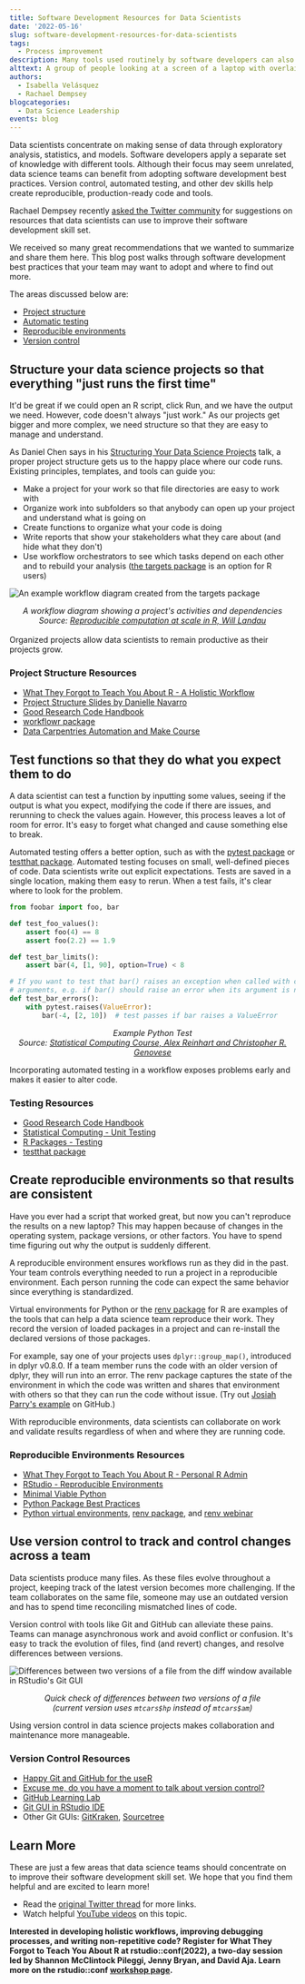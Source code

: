 ```yaml
---
title: Software Development Resources for Data Scientists
date: '2022-05-16'
slug: software-development-resources-for-data-scientists
tags:
  - Process improvement
description: Many tools used routinely by software developers can also be useful to data scientists.
alttext: A group of people looking at a screen of a laptop with overlaid ggplot2 boxplots
authors:
  - Isabella Velásquez
  - Rachael Dempsey
blogcategories:
  - Data Science Leadership
events: blog
---
```


Data scientists concentrate on making sense of data through exploratory analysis, statistics, and models. Software developers apply a separate set of knowledge with different tools. Although their focus may seem unrelated, data science teams can benefit from adopting software development best practices. Version control, automated testing, and other dev skills help create reproducible, production-ready code and tools.

Rachael Dempsey recently <a href="https://twitter.com/_RachaelDempsey/status/1518578015978266625?s=20&t=niXllzayd4AoZ8GWGV8Pqw" target = "_blank">asked the Twitter community</a> for suggestions on resources that data scientists can use to improve their software development skill set.

We received so many great recommendations that we wanted to summarize and share them here. This blog post walks through software development best practices that your team may want to adopt and where to find out more.

The areas discussed below are:

* [Project structure](#structure-your-data-science-projects-so-that-everything-just-runs-the-first-time)
* [Automatic testing](#test-functions-so-that-they-do-what-you-expect-them-to-do)
* [Reproducible environments](#create-reproducible-environments-so-that-results-are-consistent)
* [Version control](#use-version-control-to-track-and-control-changes-across-a-team)

## Structure your data science projects so that everything "just runs the first time"

It'd be great if we could open an R script, click Run, and we have the output we need. However, code doesn't always "just work." As our projects get bigger and more complex, we need structure so that they are easy to manage and understand.

As Daniel Chen says in his <a href="https://youtu.be/UQHz38s3DyA" target = "_blank">Structuring Your Data Science Projects</a> talk, a proper project structure gets us to the happy place where our code runs. Existing principles, templates, and tools can guide you:

* Make a project for your work so that file directories are easy to work with
* Organize work into subfolders so that anybody can open up your project and understand what is going on
* Create functions to organize what your code is doing
* Write reports that show your stakeholders what they care about (and hide what they don't)
* Use workflow orchestrators to see which tasks depend on each other and to rebuild your analysis (<a href="https://books.ropensci.org/targets/" target = "_blank">the targets package</a> is an option for R users)

![An example workflow diagram created from the targets package](images/workflow.png)

<center><i><caption>A workflow diagram showing a project's activities and dependencies<br>Source: <a href="https://wlandau.github.io/targets-tutorial/#1" target = "_blank">Reproducible computation at scale in R, Will Landau</a></center></i></caption>
<br>
Organized projects allow data scientists to remain productive as their projects grow.

### Project Structure Resources

* <a href="https://rstats.wtf/save-source.html" target = "_blank">What They Forgot to Teach You About R - A Holistic Workflow</a>
* <a href="https://slides.djnavarro.net/project-structure/#1" target = "_blank">Project Structure Slides by Danielle Navarro</a>
* <a href="https://goodresearch.dev/" target = "_blank">Good Research Code Handbook</a>
* <a href="https://workflowr.github.io/workflowr/" target = "_blank">workflowr package</a>
* <a href="https://swcarpentry.github.io/make-novice/" target = "_blank">Data Carpentries Automation and Make Course</a>

## Test functions so that they do what you expect them to do

A data scientist can test a function by inputting some values, seeing if the output is what you expect, modifying the code if there are issues, and rerunning to check the values again. However, this process leaves a lot of room for error. It's easy to forget what changed and cause something else to break.

Automated testing offers a better option, such as with the <a href="https://docs.pytest.org/en/latest/" target = "_blank">pytest package</a> or <a href="https://testthat.r-lib.org/" target = "_blank">testthat package</a>. Automated testing focuses on small, well-defined pieces of code. Data scientists write out explicit expectations. Tests are saved in a single location, making them easy to rerun. When a test fails, it's clear where to look for the problem.

```python
from foobar import foo, bar

def test_foo_values():
    assert foo(4) == 8
    assert foo(2.2) == 1.9

def test_bar_limits():
    assert bar(4, [1, 90], option=True) < 8

# If you want to test that bar() raises an exception when called with certain
# arguments, e.g. if bar() should raise an error when its argument is negative:
def test_bar_errors():
    with pytest.raises(ValueError):
        bar(-4, [2, 10])  # test passes if bar raises a ValueError
```
<center><i><caption>Example Python Test<br>Source: <a href="https://36-750.github.io/practices/unit-testing/" target = "_blank">Statistical Computing Course, Alex Reinhart and Christopher R. Genovese</a></center></i></caption>

Incorporating automated testing in a workflow exposes problems early and makes it easier to alter code.

### Testing Resources

* <a href="https://goodresearch.dev/" target = "_blank">Good Research Code Handbook</a>
* <a href="https://36-750.github.io/practices/unit-testing/" target = "_blank">Statistical Computing - Unit Testing</a>
* <a href="https://r-pkgs.org/tests.html" target = "_blank">R Packages - Testing</a>
* <a href="https://testthat.r-lib.org/" target = "_blank">testthat package</a>

## Create reproducible environments so that results are consistent

Have you ever had a script that worked great, but now you can't reproduce the results on a new laptop? This may happen because of changes in the operating system, package versions, or other factors. You have to spend time figuring out why the output is suddenly different.

A reproducible environment ensures workflows run as they did in the past. Your team controls everything needed to run a project in a reproducible environment. Each person running the code can expect the same behavior since everything is standardized.

Virtual environments for Python or the <a href="https://rstudio.github.io/renv/articles/renv.html" target = "_blank">renv package</a> for R are examples of the tools that can help a data science team reproduce their work. They record the version of loaded packages in a project and can re-install the declared versions of those packages.

For example, say one of your projects uses `dplyr::group_map()`, introduced in dplyr v0.8.0. If a team member runs the code with an older version of dplyr, they will run into an error. The renv package captures the state of the environment in which the code was written and shares that environment with others so that they can run the code without issue. (Try out <a href="https://github.com/JosiahParry/renv-example" target = "_blank">Josiah Parry's example</a> on GitHub.)

With reproducible environments, data scientists can collaborate on work and validate results regardless of when and where they are running code.

### Reproducible Environments Resources

* <a href="https://rstats.wtf/get-to-know-your-r-installation.html" target = "_blank">What They Forgot to Teach You About R - Personal R Admin</a>
* <a href="https://environments.rstudio.com/" target = "_blank">RStudio - Reproducible Environments</a>
* <a href="https://solutions.rstudio.com/python/minimum-viable-python/" target = "_blank">Minimal Viable Python</a>
* <a href="https://education.molssi.org/python-package-best-practices/" target = "_blank">Python Package Best Practices</a>
* <a href="https://docs.python.org/3/tutorial/venv.html" target = "_blank">Python virtual environments</a>, <a href="https://rstudio.github.io/renv/articles/renv.html" target = "_blank">renv package</a>, and <a href="https://youtu.be/yjlEbIDevOs" target = "_blank">renv webinar</a>

## Use version control to track and control changes across a team

Data scientists produce many files. As these files evolve throughout a project, keeping track of the latest version becomes more challenging. If the team collaborates on the same file, someone may use an outdated version and has to spend time reconciling mismatched lines of code.

Version control with tools like Git and GitHub can alleviate these pains. Teams can manage asynchronous work and avoid conflict or confusion. It's easy to track the evolution of files, find (and revert) changes, and resolve differences between versions.

![Differences between two versions of a file from the diff window available in RStudio's Git GUI](images/diff.png)

<center><i><caption>Quick check of differences between two versions of a file<br>(current version uses <code>mtcars$hp</code> instead of <code>mtcars$am</code>)</center></i></caption>

Using version control in data science projects makes collaboration and maintenance more manageable.

### Version Control Resources

* <a href="https://happygitwithr.com/" target = "_blank">Happy Git and GitHub for the useR</a>
* <a href="https://peerj.com/preprints/3159v2/" target = "_blank">Excuse me, do you have a moment to talk about version control?</a>
* <a href="https://lab.github.com/" target = "_blank">GitHub Learning Lab</a>
* <a href="https://support.rstudio.com/hc/en-us/articles/200532077-Version-Control-with-Git-and-SVN" target = "_blank">Git GUI in RStudio IDE</a>
* Other Git GUIs: <a href="https://www.gitkraken.com/" target = "_blank">GitKraken</a>, <a href="https://www.sourcetreeapp.com/" target = "_blank">Sourcetree</a>

## Learn More

These are just a few areas that data science teams should concentrate on to improve their software development skill set. We hope that you find them helpful and are excited to learn more!

* Read the <a href="https://twitter.com/_RachaelDempsey/status/1518578015978266625?s=20&t=SfEXfXBBkuzeKzUOgh70KA" target = "_blank">original Twitter thread</a> for more links.
* Watch helpful <a href="https://youtube.com/playlist?list=PLXKlQEvIRus_oupGJ3rxMC0wtXunhz5N0" target = "_blank">YouTube videos</a> on this topic.

**Interested in developing holistic workflows, improving debugging processes, and writing non-repetitive code? Register for What They Forgot to Teach You About R at rstudio::conf(2022), a two-day session led by Shannon McClintock Pileggi, Jenny Bryan, and David Aja. Learn more on the rstudio::conf <a href="https://www.rstudio.com/conference/2022/workshops/wtf-rstats/" target = "_blank">workshop page</a>.**
